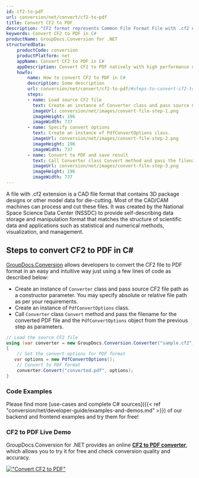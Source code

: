 ```yaml
---
id: cf2-to-pdf
url: conversion/net/convert/cf2-to-pdf
title: Convert CF2 to PDF
description: "CF2 format represents Common File Format File with .cf2 extension. Learn how to convert CF2 to PDF file programmatically in C# language using GroupDocs.Conversion for .NET library."
keywords: Convert CF2 to PDF in C#
productName: GroupDocs.Conversion for .NET
structuredData:
    productCode: conversion
    productPlatform: net
    appName: Convert CF2 to PDF in C#
    appDescription: Convert CF2 to PDF natively with high performance using C# language and server side GroupDocs.Conversion for .NET APIs, without the use of any software like Microsoft or Open Office.
    howTo:
        name: How to convert CF2 to PDF in C# 
        description: Some description
        url: conversion/net/convert/cf2-to-pdf/#steps-to-convert-cf2-to-pdf-in-c
        steps:
        - name: Load source CF2 file 
          text: Create an instance of Converter class and pass source CF2 file path as a constructor parameter. You may specify absolute or relative file path as per your requirements. 
          imageUrl: conversion/net/images/convert-file-step-1.png
          imageHeight: 196
          imageWidth: 737
        - name: Specify convert options 
          text: Create an instance of PdfConvertOptions class.
          imageUrl: conversion/net/images/convert-file-step-2.png
          imageHeight: 196
          imageWidth: 737
        - name: Convert to PDF and save result 
          text: Call Converter class Convert method and pass the filename for the converted HTML file and the PdfConvertOptions object from the previous step as parameters.
          imageUrl: conversion/net/images/convert-file-step-3.png
          imageHeight: 196
          imageWidth: 737
---
```


A file with .cf2 extension is a CAD file format that contains 3D package designs or other model data for die-cutting. Most of the CAD/CAM machines can process and cut these files. It was created by the National Space Science Data Center (NSSDC) to provide self-describing data storage and manipulation format that matches the structure of scientific data and applications such as statistical and numerical methods, visualization, and management. 

## Steps to convert CF2 to PDF in C#

[GroupDocs.Conversion](https://products.groupdocs.com/conversion/net) allows developers to convert the CF2 file to PDF format in an easy and intuitive way just using a few lines of code as described below:

* Create an instance of `Converter` class and pass source CF2 file path as a constructor parameter. You may specify absolute or relative file path as per your requirements. 
* Create an instance of `PdfConvertOptions` class.
* Call `Converter` class `Convert` method and pass the filename for the converted PDF file and the `PdfConvertOptions` object from the previous step as parameters.

```csharp
// Load the source CF2 file
using (var converter = new GroupDocs.Conversion.Converter("sample.cf2"))
{
    // Set the convert options for PDF format
   var options = new PdfConvertOptions();
    // Convert to PDF format
    converter.Convert("converted.pdf", options);
}
```

### Code Examples

Please find more [use-cases and complete C# sources]({{< ref "conversion/net/developer-guide/examples-and-demos.md" >}}) of our backend and frontend examples and try them for free!

### CF2 to PDF Live Demo

GroupDocs.Conversion for .NET provides an online [**CF2 to PDF converter**](https://products.groupdocs.app/conversion/cf2-to-pdf), which allows you to try it for free and check conversion quality and accuracy.

[!["Convert CF2 to PDF"](conversion/net/images/convert-to-pdf/convert-cf2-to-pdf.png)](https://products.groupdocs.app/conversion/cf2-to-pdf)